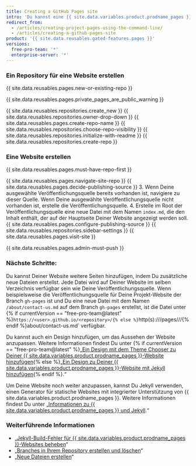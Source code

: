 ```yaml
---
title: Creating a GitHub Pages site
intro: 'Du kannst eine {{ site.data.variables.product.prodname_pages }}-Website in einem neuen oder vorhandenen Repository erstellen.'
redirect_from:
  - /articles/creating-project-pages-using-the-command-line/
  - /articles/creating-a-github-pages-site
product: '{{ site.data.reusables.gated-features.pages }}'
versions:
  free-pro-team: '*'
  enterprise-server: '*'
---
```


### Ein Repository für eine Website erstellen

{{ site.data.reusables.pages.new-or-existing-repo }}

{{ site.data.reusables.pages.private_pages_are_public_warning }}

{{ site.data.reusables.repositories.create_new }}
{{ site.data.reusables.repositories.owner-drop-down }}
{{ site.data.reusables.pages.create-repo-name }}
{{ site.data.reusables.repositories.choose-repo-visibility }}
{{ site.data.reusables.repositories.initialize-with-readme }}
{{ site.data.reusables.repositories.create-repo }}

### Eine Website erstellen

{{ site.data.reusables.pages.must-have-repo-first }}

{{ site.data.reusables.pages.navigate-site-repo }}
{{ site.data.reusables.pages.decide-publishing-source }}
3. Wenn Deine ausgewählte Veröffentlichungsquelle bereits vorhanden ist, navigiere zu dieser Quelle. Wenn Deine ausgewählte Veröffentlichungsquelle nicht vorhanden ist, erstelle die Veröffentlichungsquelle.
4. Erstelle im Root der Veröffentlichungsquelle eine neue Datei mit dem Namen `index.md`, die den Inhalt enthält, der auf der Hauptseite Deiner Website angezeigt werden soll.
{{ site.data.reusables.pages.configure-publishing-source }}
{{ site.data.reusables.repositories.sidebar-settings }}
{{ site.data.reusables.pages.visit-site }}

{{ site.data.reusables.pages.admin-must-push }}

### Nächste Schritte:

Du kannst Deiner Website weitere Seiten hinzufügen, indem Du zusätzliche neue Dateien erstellst. Jede Datei wird auf Deiner Website im selben Verzeichnis verfügbar sein wie Deine Veröffentlichungsquelle. Wenn beispielsweise die Veröffentlichungsquelle für Deine Projekt-Website der Branch `gh-pages` ist und Du eine neue Datei mit dem Namen `/about/contact-us.md` auf dem Branch `gh-pages` erstellst, ist die Datei unter {% if currentVersion == "free-pro-team@latest" %}`https://<user>.github.io/<repository>/{% else %}`http(s)://<hostname>/pages/<username>/<repository>/{% endif %}about/contact-us.md` verfügbar.

Du kannst auch ein Design hinzufügen, um das Aussehen der Website anzupassen. Weitere Informationen findest Du unter {% if currentVersion == "free-pro-team@latest" %}„[Ein Design mit dem Theme Chooser zu Deiner {{ site.data.variables.product.prodname_pages }}-Website hinzufügen](/articles/adding-a-theme-to-your-github-pages-site-with-the-theme-chooser){% else %}„[Ein Design zu Deiner {{ site.data.variables.product.prodname_pages }}-Website mit Jekyll hinzufügen](/articles/adding-a-theme-to-your-github-pages-site-using-jekyll){% endif %}.“

Um Deine Website noch weiter anzupassen, kannst Du Jekyll verwenden, einen Generator für statische Websites mit integrierter Unterstützung von {{ site.data.variables.product.prodname_pages }}. Weitere Informationen findest Du unter „[Informationen zu {{ site.data.variables.product.prodname_pages }} und Jekyll](/articles/about-github-pages-and-jekyll).“

### Weiterführende Informationen

- „[Jekyll-Build-Fehler für {{ site.data.variables.product.prodname_pages }}-Websites beheben](/articles/troubleshooting-jekyll-build-errors-for-github-pages-sites)“
- „[Branches in Ihrem Repository erstellen und löschen](/articles/creating-and-deleting-branches-within-your-repository)“
- „[Neue Dateien erstellen](/articles/creating-new-files)“

